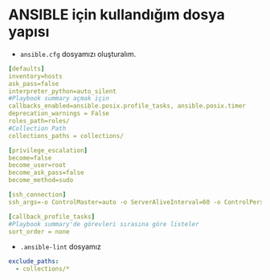 # ANSIBLE için kullandığım dosya yapısı

* `ansible.cfg` dosyamızı oluşturalım.

```yaml
[defaults]
inventory=hosts
ask_pass=false
interpreter_python=auto_silent
#Playbook summary açmak için
callbacks_enabled=ansible.posix.profile_tasks, ansible.posix.timer
deprecation_warnings = False
roles_path=roles/
#Collection Path
collections_paths = collections/

[privilege_escalation]
become=false
become_user=root
become_ask_pass=false
become_method=sudo

[ssh_connection]
ssh_args=-o ControlMaster=auto -o ServerAliveInterval=60 -o ControlPersist=60s -o ControlPath=/tmp/ansible-ssh-%h-%p-%r

[callback_profile_tasks]
#Playbook summary'de görevleri sırasına göre listeler
sort_order = none
```

* `.ansible-lint` dosyamız

```yaml
exclude_paths:
  - collections/*
```

